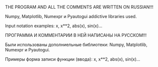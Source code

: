 THE PROGRAM AND ALL THE COMMENTS ARE WRITTEN ON RUSSIAN!!!

Numpy, Matplotlib, Numexpr и Pyautogui addictive libraries used.

Input notation examples:
x, x**2, abs(x), sin(x)...



ПРОГРАММА И КОММЕНТАРИИ В НЕЙ НАПИСАНЫ НА РУССКОМ!!!

Были использованы дополниельные библиотеки: Numpy, Matplotlib, Numexpr и Pyautogui.

Примеры форма записи функции (ввода):
x, x**2, abs(x), sin(x)...
